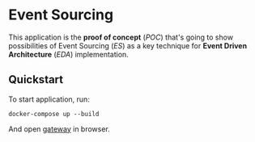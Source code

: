 # Event Sourcing

This application is the **proof of concept** (*POC*) that's going to show possibilities of Event Sourcing (*ES*) as a
key technique for **Event Driven Architecture** (*EDA*) implementation.

## Quickstart

To start application, run:
```shell script
docker-compose up --build
```

And open [gateway](http://0.0.0.0:4000/graphql/) in browser.
